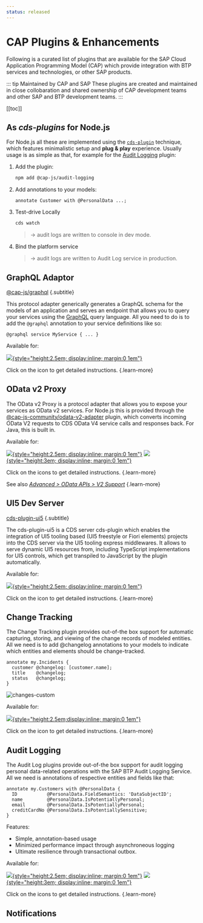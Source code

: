 ```yaml
---
status: released
---
```


# CAP Plugins & Enhancements

Following is a curated list of plugins that are available for the SAP Cloud Application Programming Model (CAP) which provide integration with BTP services and technologies, or other SAP products.

::: tip Maintained by CAP and SAP
These plugins are created and maintained in close collobaration and shared ownership of CAP development teams and other SAP and BTP development teams.
:::


[[toc]]

<style>
   h2 : {
      border-top: 1px solid #ddd;
   }
   h2 + .subtitle {
      font-style: italic;
      margin: -44px 0 40px;
   }
</style>



## As _cds-plugins_ for Node.js

For Node.js all these are implemented using the [`cds-plugin`](../node.js/cds-plugins) technique, which features minimalistic setup and **plug & play** experience. Usually usage is as simple as that, for example for the [Audit Logging](../guides/data-privacy/audit-logging) plugin:

1. Add the plugin:

   ```sh
   npm add @cap-js/audit-logging
   ```

2. Add annotations to your models:

   ```cds
   annotate Customer with @PersonalData ...;
   ```

3. Test-drive Locally

   ```sh
   cds watch
   ```
   > → audit logs are written to console in dev mode.

4. Bind the platform service

   > → audit logs are written to Audit Log service in production.





## GraphQL Adaptor
[@cap-js/graphql](https://www.npmjs.com/package/@cap-js/graphql) {.subtitle}

This protocol adapter generically generates a GraphQL schema for the models of an application and serves an endpoint that allows you to query your services using the [GraphQL](https://graphql.org) query language. All you need to do is to add the `@graphql` annotation to your service definitions like so:

```cds
@graphql service MyService { ... }
```

Available for:

[![](../assets/logos/nodejs.svg){style="height:2.5em; display:inline; margin:0 1em"}](https://www.npmjs.com/package/@cap-js/graphql)

Click on the icon to get detailed instructions. {.learn-more}



## OData v2 Proxy

The OData v2 Proxy is a protocol adapter that allows you to expose your services as OData v2 services. For Node.js this is provided through the [@cap-js-community/odata-v2-adapter](https://www.npmjs.com/package/@cap-js-community/odata-v2-adapter) plugin, which converts incoming OData V2 requests to CDS OData V4 service calls and responses back. For Java, this is built in.

Available for:

[![](../assets/logos/nodejs.svg){style="height:2.5em; display:inline; margin:0 1em"}](https://www.npmjs.com/package/@cap-js-community/odata-v2-adapter)
[![](../assets/logos/java.svg){style="height:3em; display:inline; margin:0 1em"}](../java/migration#v2adapter)

Click on the icons to get detailed instructions. {.learn-more}

See also [_Advanced > OData APIs > V2 Support_](../advanced/odata#v2-support) {.learn-more}




## UI5 Dev Server
[cds-plugin-ui5](https://www.npmjs.com/package/cds-plugin-ui5) {.subtitle}

The cds-plugin-ui5 is a CDS server cds-plugin which enables the integration of UI5 tooling based (UI5 freestyle or Fiori elements) projects into the CDS server via the UI5 tooling express middlewares. It allows to serve dynamic UI5 resources from, including TypeScript implementations for UI5 controls, which get transpiled to JavaScript by the plugin automatically.

Available for:

[![](../assets/logos/nodejs.svg){style="height:2.5em; display:inline; margin:0 1em"}](https://www.npmjs.com/package/cds-plugin-ui5)

Click on the icon to get detailed instructions. {.learn-more}




## Change Tracking

The Change Tracking plugin provides out-of-the box support for automatic capturing, storing, and viewing of the change records of modeled entities. All we need is to add @changelog annotations to your models to indicate which entities and elements should be change-tracked.

```cds
annotate my.Incidents {
  customer @changelog: [customer.name];
  title    @changelog;
  status   @changelog;
}
```

![changes-custom](assets/index/changes-custom.png)

Available for:

[![](../assets/logos/nodejs.svg){style="height:2.5em;display:inline; margin:0 1em"}](https://npmjs.com/package/@cap-js/change-tracking)

Click on the icon to get detailed instructions. {.learn-more}



## Audit Logging

The Audit Log plugins provide out-of-the box support for audit logging personal data-related operations with the SAP BTP Audit Logging Service. All we need is annotations of respective entities and fields like that:

```cds
annotate my.Customers with @PersonalData {
  ID           @PersonalData.FieldSemantics: 'DataSubjectID';
  name         @PersonalData.IsPotentiallyPersonal;
  email        @PersonalData.IsPotentiallyPersonal;
  creditCardNo @PersonalData.IsPotentiallySensitive;
}
```

Features:

- Simple, annotation-based usage
- Minimized performance impact through asynchroneous logging
- Ultimate resilience through transactional outbox.

Available for:

[![](../assets/logos/nodejs.svg){style="height:2.5em; display:inline; margin:0 1em"}](../guides/data-privacy/audit-logging)
[![](../assets/logos/java.svg){style="height:3em; display:inline; margin:0 1em"}](../java/auditlog)

Click on the icons to get detailed instructions. {.learn-more}

## Notifications

<div id="internal-plugins" />
